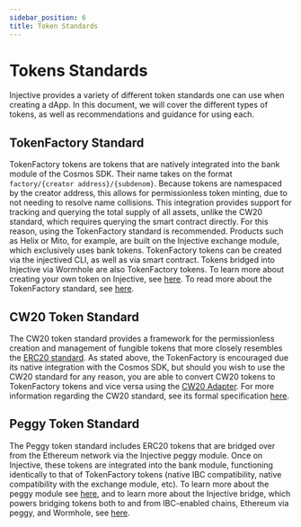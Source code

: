 ```yaml
---
sidebar_position: 6
title: Token Standards
---
```


# Tokens Standards

Injective provides a variety of different token standards one can use when creating a dApp. In this document, we will cover the different types of tokens, as well as recommendations and guidance for using each.

## TokenFactory Standard

TokenFactory tokens are tokens that are natively integrated into the bank module of the Cosmos SDK. Their name takes on the format `factory/{creator address}/{subdenom}`. Because tokens are namespaced by the creator address, this allows for permissionless token minting, due to not needing to resolve name collisions. This integration provides support for tracking and querying the total supply of all assets, unlike the CW20 standard, which requires querying the smart contract directly. For this reason, using the TokenFactory standard is recommended. Products such as Helix or Mito, for example, are built on the Injective exchange module, which exclusively uses bank tokens. TokenFactory tokens can be created via the injectived CLI, as well as via smart contract. Tokens bridged into Injective via Wormhole are also TokenFactory tokens. To learn more about creating your own token on Injective, see [here](../../develop/guides/token-launch/index.md). To read more about the TokenFactory standard, see [here](../../develop/modules/injective/tokenfactory/).

## CW20 Token Standard

The CW20 token standard provides a framework for the permissionless creation and management of fungible tokens that more closely resembles the [ERC20 standard](https://ethereum.org/en/developers/docs/standards/tokens/erc-20/). As stated above, the TokenFactory is encouraged due its native integration with the Cosmos SDK, but should you wish to use the CW20 standard for any reason, you are able to convert CW20 tokens to TokenFactory tokens and vice versa using the [CW20 Adapter](https://github.com/CosmWasm/cw-plus/blob/main/packages/cw20/README.md). For more information regarding the CW20 standard, see its formal specification [here](https://github.com/CosmWasm/cw-plus/blob/main/packages/cw20/README.md).

## Peggy Token Standard

The Peggy token standard includes ERC20 tokens that are bridged over from the Ethereum network via the Injective peggy module. Once on Injective, these tokens are integrated into the bank module, functioning identically to that of TokenFactory tokens (native IBC compatibility, native compatibility with the exchange module, etc). To learn more about the peggy module see [here](../../develop/modules/injective/peggy/README.md), and to learn more about the Injective bridge, which powers bridging tokens both to and from IBC-enabled chains, Ethereum via peggy, and Wormhole, see [here](../../learn/injective-hub/bridge/).
